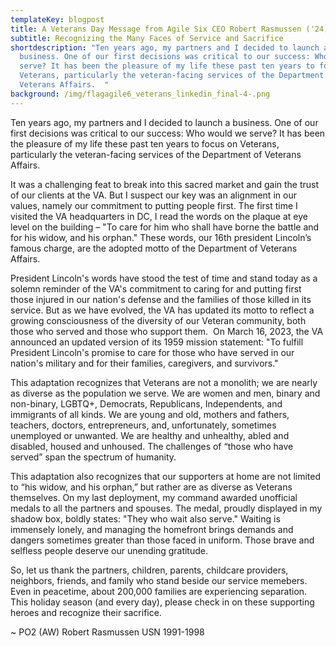 ```yaml
---
templateKey: blogpost
title: A Veterans Day Message from Agile Six CEO Robert Rasmussen ('24)
subtitle: Recognizing the Many Faces of Service and Sacrifice
shortdescription: "Ten years ago, my partners and I decided to launch a
  business. One of our first decisions was critical to our success: Who would we
  serve? It has been the pleasure of my life these past ten years to focus on
  Veterans, particularly the veteran-facing services of the Department of
  Veterans Affairs.  "
background: /img/flagagile6_veterans_linkedin_final-4-.png
---
```

Ten years ago, my partners and I decided to launch a business. One of our first decisions was critical to our success: Who would we serve? It has been the pleasure of my life these past ten years to focus on Veterans, particularly the veteran-facing services of the Department of Veterans Affairs.  

It was a challenging feat to break into this sacred market and gain the trust of our clients at the VA. But I suspect our key was an alignment in our values, namely our commitment to putting people first. The first time I visited the VA headquarters in DC, I read the words on the plaque at eye level on the building – "To care for him who shall have borne the battle and for his widow, and his orphan." These words, our 16th president Lincoln’s famous charge, are the adopted motto of the Department of Veterans Affairs. 

President Lincoln's words have stood the test of time and stand today as a solemn reminder of the VA's commitment to caring for and putting first those injured in our nation's defense and the families of those killed in its service. But as we have evolved, the VA has updated its motto to reflect a growing consciousness of the diversity of our Veteran community, both those who served and those who support them.  On March 16, 2023, the VA announced an updated version of its 1959 mission statement: "To fulfill President Lincoln's promise to care for those who have served in our nation's military and for their families, caregivers, and survivors."

This adaptation recognizes that Veterans are not a monolith; we are nearly as diverse as the population we serve. We are women and men, binary and non-binary, LGBTQ+, Democrats, Republicans, Independents, and immigrants of all kinds. We are young and old, mothers and fathers, teachers, doctors, entrepreneurs, and, unfortunately, sometimes unemployed or unwanted. We are healthy and unhealthy, abled and disabled, housed and unhoused. The challenges of “those who have served” span the spectrum of humanity. 

This adaptation also recognizes that our supporters at home are not limited to “his widow, and his orphan,” but rather are as diverse as Veterans themselves. On my last deployment, my command awarded unofficial medals to all the partners and spouses. The medal, proudly displayed in my shadow box, boldly states: "They who wait also serve." Waiting is immensely lonely, and managing the homefront brings demands and dangers sometimes greater than those faced in uniform. Those brave and selfless people deserve our unending gratitude. 

So, let us thank the partners, children, parents, childcare providers, neighbors, friends, and family who stand beside our service memebers. Even in peacetime, about 200,000 families are experiencing separation. This holiday season (and every day), please check in on these supporting heroes and recognize their sacrifice.  

~ PO2 (AW) Robert Rasmussen USN 1991-1998